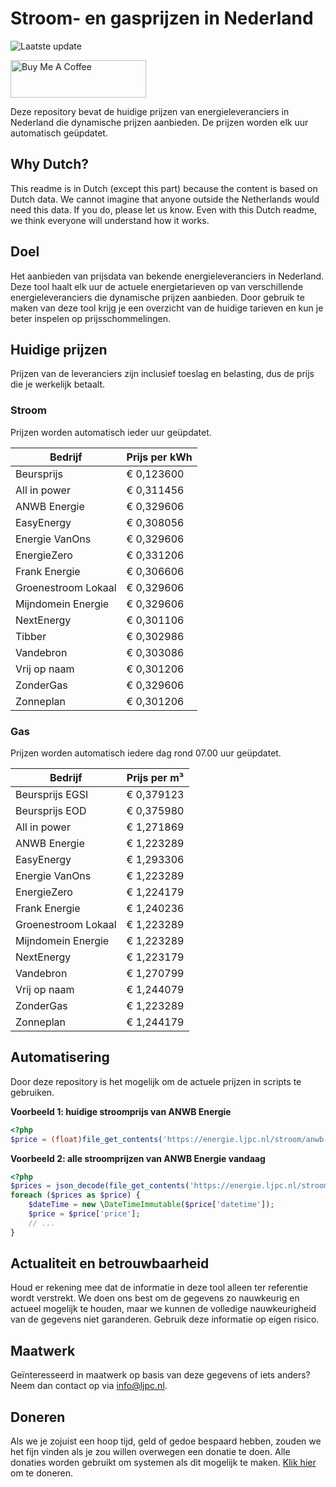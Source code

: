 # Stroom- en gasprijzen in Nederland

![Laatste update](https://img.shields.io/badge/laatste%20update-2024--10--03%2020%3A00%20CET-brightgreen)

<a href="https://www.buymeacoffee.com/Lars-" target="_blank"><img src="https://cdn.buymeacoffee.com/buttons/v2/default-orange.png" alt="Buy Me A Coffee" height="60" style="height: 60px !important;width: 217px !important;" ></a>

Deze repository bevat de huidige prijzen van energieleveranciers in Nederland die dynamische prijzen aanbieden. De prijzen worden elk uur automatisch geüpdatet.

## Why Dutch?

This readme is in Dutch (except this part) because the content is based on Dutch data. We cannot imagine that anyone outside the Netherlands would need this data. If you do, please let us know. Even with this Dutch readme, we think
everyone will understand how it works.

## Doel

Het aanbieden van prijsdata van bekende energieleveranciers in Nederland. Deze tool haalt elk uur de actuele energietarieven op van verschillende energieleveranciers die dynamische prijzen aanbieden. Door gebruik te maken van deze tool
krijg je een overzicht van de huidige tarieven en kun je beter inspelen op prijsschommelingen.

## Huidige prijzen

Prijzen van de leveranciers zijn inclusief toeslag en belasting, dus de prijs die je werkelijk betaalt.

### Stroom

Prijzen worden automatisch ieder uur geüpdatet.

 Bedrijf | Prijs per kWh 
---------|---------------
Beursprijs | € 0,123600
All in power | € 0,311456
ANWB Energie | € 0,329606
EasyEnergy | € 0,308056
Energie VanOns | € 0,329606
EnergieZero | € 0,331206
Frank Energie | € 0,306606
Groenestroom Lokaal | € 0,329606
Mijndomein Energie | € 0,329606
NextEnergy | € 0,301106
Tibber | € 0,302986
Vandebron | € 0,303086
Vrij op naam | € 0,301206
ZonderGas | € 0,329606
Zonneplan | € 0,301206


### Gas

Prijzen worden automatisch iedere dag rond 07.00 uur geüpdatet.

 Bedrijf | Prijs per m³ 
---------|--------------
Beursprijs EGSI | € 0,379123
Beursprijs EOD | € 0,375980
All in power | € 1,271869
ANWB Energie | € 1,223289
EasyEnergy | € 1,293306
Energie VanOns | € 1,223289
EnergieZero | € 1,224179
Frank Energie | € 1,240236
Groenestroom Lokaal | € 1,223289
Mijndomein Energie | € 1,223289
NextEnergy | € 1,223179
Vandebron | € 1,270799
Vrij op naam | € 1,244079
ZonderGas | € 1,223289
Zonneplan | € 1,244179


## Automatisering

Door deze repository is het mogelijk om de actuele prijzen in scripts te gebruiken.

**Voorbeeld 1: huidige stroomprijs van ANWB Energie**

```php
<?php
$price = (float)file_get_contents('https://energie.ljpc.nl/stroom/anwb-energie-nu.txt');

```

**Voorbeeld 2: alle stroomprijzen van ANWB Energie vandaag**

```php
<?php
$prices = json_decode(file_get_contents('https://energie.ljpc.nl/stroom/all-in-power-vandaag.json'),true);
foreach ($prices as $price) {
    $dateTime = new \DateTimeImmutable($price['datetime']);
    $price = $price['price'];
    // ...
}
```

## Actualiteit en betrouwbaarheid

Houd er rekening mee dat de informatie in deze tool alleen ter referentie wordt verstrekt. We doen ons best om de gegevens zo nauwkeurig en actueel mogelijk te houden, maar we kunnen de volledige nauwkeurigheid van de gegevens niet
garanderen. Gebruik deze informatie op eigen risico.

## Maatwerk

Geïnteresseerd in maatwerk op basis van deze gegevens of iets anders? Neem dan contact op
via [info@ljpc.nl](mailto:info@ljpc.nl?subject=Energie%20prijzen).

## Doneren

Als we je zojuist een hoop tijd, geld of gedoe bespaard hebben, zouden we het fijn vinden als je zou willen overwegen een
donatie te doen. Alle donaties worden gebruikt om systemen als dit mogelijk te
maken. [Klik hier](https://www.buymeacoffee.com/Lars-) om te doneren.
